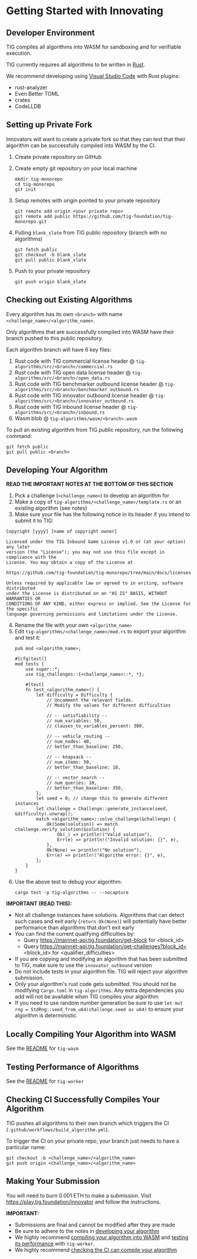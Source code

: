# Getting Started with Innovating

## Developer Environment

TIG compiles all algorithms into WASM for sandboxing and for verifiable execution.

TIG currently requires all algorithms to be written in [Rust](https://www.rust-lang.org/tools/install).

We recommend developing using [Visual Studio Code](https://code.visualstudio.com/) with Rust plugins:
* rust-analyzer
* Even Better TOML
* crates
* CodeLLDB

## Setting up Private Fork

Innovators will want to create a private fork so that they can test that their algorithm can be successfully compiled into WASM by the CI.

1. Create private repository on GitHub
2. Create empty git repository on your local machine
    ```
    mkdir tig-monorepo
    cd tig-monorepo
    git init
    ```
3. Setup remotes with origin pointed to your private repository
    ```
    git remote add origin <your private repo>
    git remote add public https://github.com/tig-foundation/tig-monorepo.git
    ```
    
4. Pulling `blank_slate` from TIG public repository (branch with no algorithms)
    ```
    git fetch public
    git checkout -b blank_slate
    git pull public blank_slate
    ```
    
5. Push to your private repository
    ```
    git push origin blank_slate
    ```

## Checking out Existing Algorithms

Every algorithm has its own `<branch>` with name `<challenge_name>/<algorithm_name>`.

Only algorithms that are successfully compiled into WASM have their branch pushed to this public repository.

Each algorithm branch will have 6 key files:
1. Rust code with TIG commercial license header @ `tig-algorithms/src/<branch>/commercial.rs`
2. Rust code with TIG open data license header @ `tig-algorithms/src/<branch>/open_data.rs`
3. Rust code with TIG benchmarker outbound license header @ `tig-algorithms/src/<branch>/benchmarker_outbound.rs`
4. Rust code with TIG innovator outbound license header @ `tig-algorithms/src/<branch>/innovator_outbound.rs`
5. Rust code with TIG inbound license header @ `tig-algorithms/src/<branch>/inbound.rs`
6. Wasm blob @ `tig-algorithms/wasm/<branch>.wasm`

To pull an existing algorithm from TIG public repository, run the following command:
```
git fetch public
git pull public <branch>
```

## Developing Your Algorithm

**READ THE IMPORTANT NOTES AT THE BOTTOM OF THIS SECTION**

1. Pick a challenge (`<challenge_name>`) to develop an algorithm for
2. Make a copy of `tig-algorithms/<challenge_name>/template.rs` or an existing algorithm (see notes)
3. Make sure your file has the following notice in its header if you intend to submit it to TIG:
```
Copyright [yyyy] [name of copyright owner]

Licensed under the TIG Inbound Game License v1.0 or (at your option) any later
version (the "License"); you may not use this file except in compliance with the
License. You may obtain a copy of the License at

https://github.com/tig-foundation/tig-monorepo/tree/main/docs/licenses

Unless required by applicable law or agreed to in writing, software distributed
under the License is distributed on an "AS IS" BASIS, WITHOUT WARRANTIES OR
CONDITIONS OF ANY KIND, either express or implied. See the License for the specific
language governing permissions and limitations under the License.
```
4. Rename the file with your own `<algorithm_name>`
5. Edit `tig-algorithms/<challenge_name>/mod.rs` to export your algorithm and test it:
    ```
    pub mod <algorithm_name>;

    #[cfg(test)]
    mod tests {
        use super::*;
        use tig_challenges::{<challenge_name>::*, *};

        #[test]
        fn test_<algorithm_name>() {
            let difficulty = Difficulty {
                // Uncomment the relevant fields.
                // Modify the values for different difficulties

                // -- satisfiability --
                // num_variables: 50,
                // clauses_to_variables_percent: 300,

                // -- vehicle_routing --
                // num_nodes: 40,
                // better_than_baseline: 250,

                // -- knapsack --
                // num_items: 50,
                // better_than_baseline: 10,
                
                // -- vector_search --
                // num_queries: 10,
                // better_than_baseline: 350,
            };
            let seed = 0; // change this to generate different instances
            let challenge = Challenge::generate_instance(seed, &difficulty).unwrap();
            match <algorithm_name>::solve_challenge(&challenge) {
                Ok(Some(solution)) => match challenge.verify_solution(&solution) {
                    Ok(_) => println!("Valid solution"),
                    Err(e) => println!("Invalid solution: {}", e),
                },
                Ok(None) => println!("No solution"),
                Err(e) => println!("Algorithm error: {}", e),
            };
        }
    }
    ```
6. Use the above test to debug your algorithm:
    ```
    cargo test -p tig-algorithms -- --nocapture
    ```

**IMPORTANT (READ THIS):**
* Not all challenge instances have solutions. Algorithms that can detect such cases and exit early (`return Ok(None)`) will potentially have better performance than algorithms that don't exit early
* You can find the current qualifying difficulties by:
    * Query https://mainnet-api.tig.foundation/get-block for <block_id>
    * Query https://mainnet-api.tig.foundation/get-challenges?block_id=<block_id> for <qualifier_difficulties>
* If you are copying and modifying an algorithm that has been submitted to TIG, make sure to use the `innovator_outbound` version
* Do not include tests in your algorithm file. TIG will reject your algorithm submission.
* Only your algorithm's rust code gets submitted. You should not be modifying `Cargo.toml` in `tig-algorithms`. Any extra dependencies you add will not be available when TIG compiles your algorithm
* If you need to use random number generation be sure to use `let mut rng = StdRng::seed_from_u64(challenge.seed as u64)` to ensure your algorithm is deterministic.

## Locally Compiling Your Algorithm into WASM 

See the [README](../../tig-wasm/README.md) for `tig-wasm`

## Testing Performance of Algorithms

See the [README](../../tig-worker/README.md) for `tig-worker`

## Checking CI Successfully Compiles Your Algorithm

TIG pushes all algorithms to their own branch which triggers the CI (`.github/workflows/build_algorithm.yml`).

To trigger the CI on your private repo, your branch just needs to have a particular name:
```
git checkout -b <challenge_name>/<algorithm_name>
git push origin <challenge_name>/<algorithm_name>
```

## Making Your Submission

You will need to burn 0.001 ETH to make a submission. Visit https://play.tig.foundation/innovator and follow the instructions.

**IMPORTANT:** 
* Submissions are final and cannot be modified after they are made
* Be sure to adhere to the notes in [developing your algorithm](#developing-your-algorithm)
* We highly recommend [compiling your algorithm into WASM](#locally-compiling-your-algorithm-into-wasm) and [testing its performance](#testing-performance-of-algorithms) with `tig-worker`.
* We highly recommend [checking the CI can compile your algorithm](#checking-ci-successfully-compiles-your-algorithm)
